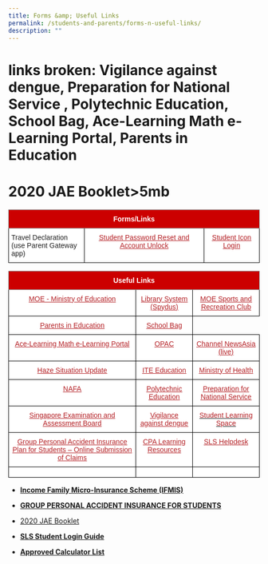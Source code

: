 ```yaml
---
title: Forms &amp; Useful Links
permalink: /students-and-parents/forms-n-useful-links/
description: ""
---
```

#  links broken: Vigilance against dengue, Preparation for National Service , Polytechnic Education, School Bag, Ace-Learning Math e-Learning Portal, Parents in Education

# 2020 JAE Booklet&gt;5mb


<style type="text/css">
.tg  {border-collapse:collapse;border-spacing:0;}
.tg td{border-color:black;border-style:solid;border-width:1px;font-family:Arial, sans-serif;font-size:14px;
  overflow:hidden;padding:10px 5px;word-break:normal;}
.tg th{border-color:black;border-style:solid;border-width:1px;font-family:Arial, sans-serif;font-size:14px;
  font-weight:normal;overflow:hidden;padding:10px 5px;word-break:normal;}
.tg .tg-4u3x{background-color:#C00;border-color:inherit;color:#FFF;font-weight:bold;text-align:center;vertical-align:middle}
.tg .tg-tsok{background-color:#FFF;color:#222;text-align:left;vertical-align:top}
.tg .tg-vf55{background-color:#FFF;color:#B42025;text-align:center;text-decoration:underline;vertical-align:top}
</style>
<table class="tg">
<thead>
  <tr>
    <th class="tg-4u3x" colspan="3"><span style="color:#FFF;background-color:#C00">Forms/Links</span></th>
  </tr>
</thead>
<tbody>
  <tr>
    <td class="tg-tsok"><span style="color:#222;background-color:transparent">Travel Declaration</span><br><span style="color:#222;background-color:transparent">(use Parent Gateway app)</span></td>
    <td class="tg-vf55"><a href="https://form.gov.sg/#!/5d01dc550816b400111ce980"><span style="text-decoration:underline;color:#B42025">Student Password Reset and Account Unlock</span></a><br></td>
    <td class="tg-vf55"><a href="https://workspace.google.com/dashboard"><span style="text-decoration:underline;color:#B42025">Student Icon Login</span></a></td>
  </tr>
</tbody>
</table>


<style type="text/css">
.tg  {border-collapse:collapse;border-spacing:0;}
.tg td{border-color:black;border-style:solid;border-width:1px;font-family:Arial, sans-serif;font-size:14px;
  overflow:hidden;padding:10px 5px;word-break:normal;}
.tg th{border-color:black;border-style:solid;border-width:1px;font-family:Arial, sans-serif;font-size:14px;
  font-weight:normal;overflow:hidden;padding:10px 5px;word-break:normal;}
.tg .tg-2atv{background-color:#C00;border-color:inherit;color:#FFF;font-weight:bold;text-align:center;vertical-align:top}
.tg .tg-tj0x{background-color:#FFF;color:#B42025;text-align:center;vertical-align:top}
.tg .tg-vf55{background-color:#FFF;color:#B42025;text-align:center;text-decoration:underline;vertical-align:top}
.tg .tg-lygy{background-color:#FFF;color:#222;text-align:center;vertical-align:top}
.tg .tg-a3j2{background-color:#FFF;color:#222;text-align:center;vertical-align:middle}
</style>
<table class="tg">
<thead>
  <tr>
    <th class="tg-2atv" colspan="3"><span style="color:#FFF;background-color:#C00">Useful Links</span></th>
  </tr>
</thead>
<tbody>
  <tr>
    <td class="tg-vf55"><a href="https://www.moe.gov.sg/"><span style="text-decoration:underline;color:#B42025">MOE - Ministry of Education</span></a></td>
    <td class="tg-vf55"><a href="https://schoolibrary.moe.edu.sg/manjusrisec/spydus"><span style="text-decoration:underline;color:#B42025">Library System (Spydus)</span></a><br></td>
    <td class="tg-vf55"><a href="https://www.mesrc.net/"><span style="text-decoration:underline;color:#B42025">MOE Sports and Recreation Club</span></a></td>
  </tr>
  <tr>
    <td class="tg-vf55"><a href="https://parents-in-education.moe.gov.sg/"><span style="text-decoration:underline;color:#B42025">Parents in Education</span></a></td>
    <td class="tg-vf55"><a href="https://schoolbag.sg/"><span style="text-decoration:underline;color:#B42025">School Bag</span></a></td>
  
  </tr>
  <tr>
    <td class="tg-vf55"><a href="https://www.ace-learning.com.sg/"><span style="text-decoration:underline;color:#B42025">Ace-Learning Math e-Learning Portal</span></a></td>
    <td class="tg-vf55"><a href="https://schoolibrary.moe.edu.sg/manjusrisec/"><span style="text-decoration:underline;color:#B42025">OPAC</span></a></td>
    <td class="tg-vf55"><a href="https://www.channelnewsasia.com/tv/live"><span style="text-decoration:underline;color:#B42025">Channel NewsAsia (live)</span></a></td>
  </tr>
  <tr>
    <td class="tg-vf55"><a href="https://www.haze.gov.sg/"><span style="text-decoration:underline;color:#B42025">Haze Situation Update</span></a></td>
    <td class="tg-vf55"><a href="https://www.ite.edu.sg/"><span style="text-decoration:underline;color:#B42025">ITE Education</span></a></td>
    <td class="tg-vf55"><a href="https://www.moh.gov.sg/"><span style="text-decoration:underline;color:#B42025">Ministry of Health</span></a></td>
  </tr>
  <tr>
    <td class="tg-vf55"><a href="https://www.nafa.edu.sg/"><span style="text-decoration:underline;color:#B42025">NAFA</span></a></td>
    <td class="tg-vf55"><a href="https://www.polytechnic.edu.sg/"><span style="text-decoration:underline;color:#B42025">Polytechnic Education</span></a></td>
    <td class="tg-vf55"><a href="https://iprep.ns.sg/"><span style="text-decoration:underline;color:#B42025">Preparation for National Service</span></a></td>
  </tr>
  <tr>
    <td class="tg-vf55"><a href="https://www.seab.gov.sg/"><span style="text-decoration:underline;color:#B42025">Singapore Examination and Assessment Board</span></a></td>
    <td class="tg-vf55"><a href="https://www.dengue.gov.sg/subject.asp?id=103"><span style="text-decoration:underline;color:#B42025">Vigilance against dengue</span></a></td>
    <td class="tg-tj0x"><a href="https://vle.learning.moe.edu.sg/login"><span style="text-decoration:none;color:#B42025">Student Learning Space</span></a><br></td>
  </tr>
  <tr>
    <td class="tg-vf55"><a href="https://studentgpa.incomegroupins.com.sg/#/"><span style="text-decoration:underline;color:#B42025">Group Personal Accident Insurance Plan for Students – Online Submission of Claims</span></a><br></td>
    <td class="tg-vf55"><a href="https://sites.google.com/a/moe.edu.sg/cpa-learning-resources/google/calendar"><span style="text-decoration:underline;color:#B42025">CPA Learning Resources</span></a><span style="color:#222;background-color:transparent"> </span></td>
    <td class="tg-vf55"><a href="https://vle.learning.moe.edu.sg/helpdesk"><span style="text-decoration:underline;color:#B42025">SLS Helpdesk</span></a></td>
  </tr>
  <tr>
    <td class="tg-lygy"></td>
    <td class="tg-a3j2"><span style="color:#222;background-color:transparent"> </span></td>
    <td class="tg-a3j2"><span style="color:#222;background-color:transparent"> </span></td>
  </tr>
</tbody>
</table>



*   <a href="/files/Useful%20links/Income%20IFMIS%20Brochure%20Final%202020.pdf">**Income Family Micro-Insurance Scheme (IFMIS)**</a>  
    
*   <a href="/files/Useful%20links/GPA%20Product%20Fact%20Sheet%202022.pdf">**GROUP PERSONAL ACCIDENT INSURANCE FOR STUDENTS**</a>
    
*   <a href="">2020 JAE Booklet</a>
*   <a href="/files/Useful%20links/SLS%20Student%20Login%20guide.pdf">**SLS Student Login Guide**</a>
*   <a href="https://www.seab.gov.sg/home/examinations/approved-calculators">**Approved Calculator List**</a>